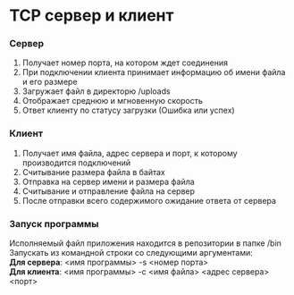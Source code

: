 # TCP сервер и клиент

### Сервер
1. Получает номер порта, на котором ждет соединения
2. При подключении клиента принимает информацию об имени файла и его размере
3. Загружает файл в директорю /uploads
4. Отображает среднюю и мгновенную скорость 
5. Ответ клиенту по статусу загрузки (Ошибка или успех)

### Клиент
1. Получает имя файла, адрес сервера и порт, к которому производится подключений 
2. Считывание размера файла  в байтах
3. Отправка на сервер имени и размера файла
4. Считывание и отправление файла на сервер
5. После отправки всего содержимого ожидание ответа от сервера

### Запуск программы
Исполняемый файл приложения находится в репозитории в папке /bin  
Запускать из командной строки со следующими аргументами:  
**Для сервера**: <имя программы> -s <номер порта>  
**Для клиента**: <имя программы> -с <имя файла> <адрес сервера> <порт>

